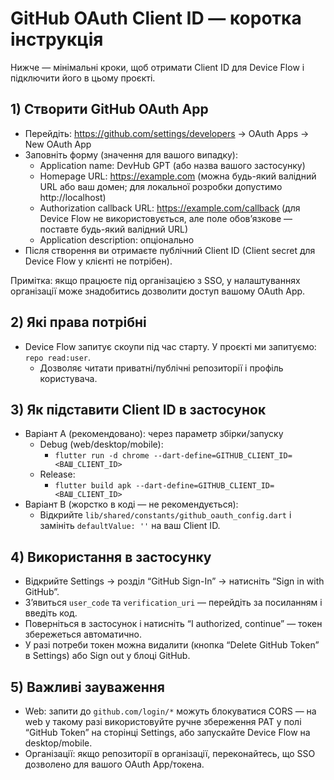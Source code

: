 # GitHub OAuth Client ID — коротка інструкція

Нижче — мінімальні кроки, щоб отримати Client ID для Device Flow і підключити його в цьому проєкті.

## 1) Створити GitHub OAuth App
- Перейдіть: https://github.com/settings/developers → OAuth Apps → New OAuth App
- Заповніть форму (значення для вашого випадку):
  - Application name: DevHub GPT (або назва вашого застосунку)
  - Homepage URL: https://example.com (можна будь-який валідний URL або ваш домен; для локальної розробки допустимо http://localhost)
  - Authorization callback URL: https://example.com/callback (для Device Flow не використовується, але поле обовʼязкове — поставте будь-який валідний URL)
  - Application description: опціонально
- Після створення ви отримаєте публічний Client ID (Client secret для Device Flow у клієнті не потрібен).

Примітка: якщо працюєте під організацією з SSO, у налаштуваннях організації може знадобитись дозволити доступ вашому OAuth App.

## 2) Які права потрібні
- Device Flow запитує скоупи під час старту. У проєкті ми запитуємо: `repo read:user`.
  - Дозволяє читати приватні/публічні репозиторії і профіль користувача.

## 3) Як підставити Client ID в застосунок
- Варіант A (рекомендовано): через параметр збірки/запуску
  - Debug (web/desktop/mobile):
    - `flutter run -d chrome --dart-define=GITHUB_CLIENT_ID=<ВАШ_CLIENT_ID>`
  - Release:
    - `flutter build apk --dart-define=GITHUB_CLIENT_ID=<ВАШ_CLIENT_ID>`
- Варіант B (жорстко в коді — не рекомендується):
  - Відкрийте `lib/shared/constants/github_oauth_config.dart` і замініть `defaultValue: ''` на ваш Client ID.

## 4) Використання в застосунку
- Відкрийте Settings → розділ “GitHub Sign-In” → натисніть “Sign in with GitHub”.
- Зʼявиться `user_code` та `verification_uri` — перейдіть за посиланням і введіть код.
- Поверніться в застосунок і натисніть “I authorized, continue” — токен збережеться автоматично.
- У разі потреби токен можна видалити (кнопка “Delete GitHub Token” в Settings) або Sign out у блоці GitHub.

## 5) Важливі зауваження
- Web: запити до `github.com/login/*` можуть блокуватися CORS — на web у такому разі використовуйте ручне збереження PAT у полі “GitHub Token” на сторінці Settings, або запускайте Device Flow на desktop/mobile.
- Організації: якщо репозиторії в організації, переконайтесь, що SSO дозволено для вашого OAuth App/токена.

